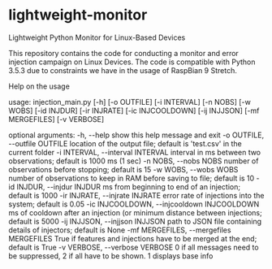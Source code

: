 # lightweight-monitor
Lightweight Python Monitor for Linux-Based Devices

This repository contains the code for conducting a monitor and error injection campaign on Linux Devices.
The code is compatible with Python 3.5.3 due to constraints we have in the usage of RaspBian 9 Stretch.

Help on the usage

usage: injection_main.py [-h] [-o OUTFILE] [-i INTERVAL] [-n NOBS] [-w WOBS]
                         [-id INJDUR] [-ir INJRATE] [-ic INJCOOLDOWN]
                         [-ij INJJSON] [-mf MERGEFILES] [-v VERBOSE]

optional arguments:
-h, --help            show this help message and exit
-o OUTFILE, --outfile OUTFILE
  location of the output file; default is 'test.csv' in the current folder
-i INTERVAL, --interval INTERVAL
  interval in ms between two observations; default is 1000 ms (1 sec)
-n NOBS, --nobs NOBS  number of observations before stopping; default is 15
-w WOBS, --wobs WOBS  number of observations to keep in RAM before saving to file; default is 10
  -id INJDUR, --injdur INJDUR
                        ms from beginning to end of an injection; default is 1000
  -ir INJRATE, --injrate INJRATE
                        error rate of injections into the system; default is 0.05
  -ic INJCOOLDOWN, --injcooldown INJCOOLDOWN
                        ms of cooldown after an injection (or minimum distance between injections; default is 5000
  -ij INJJSON, --injjson INJJSON
                        path to JSON file containing details of injectors; default is None
  -mf MERGEFILES, --mergefiles MERGEFILES
                        True if features and injections have to be merged at the end; default is True
  -v VERBOSE, --verbose VERBOSE
                        0 if all messages need to be suppressed, 2 if all have to be shown. 1 displays base info
